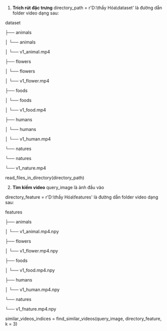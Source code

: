 1. **Trích rút đặc trưng** 
directory_path = r'D:\thầy Hóa\dataset' là đường dẫn folder video dạng sau:

dataset

├── animals

│ └── animals

│ └── v1_animal.mp4

├── flowers

│ └── flowers

│ └── v1_flower.mp4

├── foods

│ └── foods

│ └── v1_food.mp4

├── humans

│ └── humans

│ └── v1_human.mp4

└── natures

└── natures

└── v1_nature.mp4

read_files_in_directory(directory_path)

2. **Tìm kiếm video**
query_image là ảnh đầu vào

directory_feature = r'D:\thầy Hóa\features'  là đường dẫn folder video dạng sau:

features

├── animals

│ └── v1_animal.mp4.npy

├── flowers

│ └── v1_flower.mp4.npy

├── foods

│ └── v1_food.mp4.npy

├── humans

│ └── v1_human.mp4.npy

└── natures

└── v1_fnature.mp4.npy

similar_videos_indices = find_similar_videos(query_image, directory_feature, k = 3)